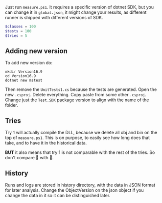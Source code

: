 Just run `measure.ps1`. It requires a specific version of dotnet SDK, but you can change it in `global.json`, it might change your results, as different runner is shipped with different versions of SDK.

```powershell
$classes = 100
$tests = 100
$tries = 5
```
## Adding new version



To add new version do: 
```
mkdir Version16.9
cd Version16.9
dotnet new mstest
```

Then remove the `UnitTests1.cs` because the tests are generated. Open the new `.csproj`. Delete everything. Copy paste from some other `.csproj`. Change just the `Test.SDK` package version to align with the name of the folder. 

## Tries

Try 1 will actually compile the DLL, because we delete all obj and bin on the top of `measure.ps1`. This is on purpose, to easily see how long does that take, and to have it in the historical data. 

**BUT** it also means that try 1 is not comparable with the rest of the tries. So don't compare 🍐 with 🍎.  

## History
Runs and logs are stored in history directory, with the data in JSON format for later analysis. Change the ObjectVersion on the json object if you change the data in it so it can be distinguished later. 





